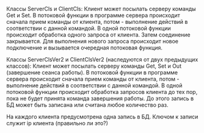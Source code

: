 Классы ServerCls и ClientCls: Клиент может посылать серверу команды Get и Set. В потоковой функции в программе сервера происходит сначала прием команды от клиента, потом - выполнение действий в соответствии с данной командой.
В одной потоковой функции происходит обработка одного запроса от клиента. Затем соединение закрывается. Для выполнения нового запроса происходит новое подключение и вызывается очередная потоковая функция.

Классы ServerClsVer2 и ClientClsVer2 (наследуются от двух предыдущих классов): Клиент может посылать серверу команды Get, Set и Out (завершение сеанса работы). В потоковой функции в программе сервера происходит сначала прием команды от клиента, потом - выполнение действий в соответствии с данной командой.
В одной потоковой функции происходит обработка запросов клиента до тех пор, пока не будет принята команда завершения работы. До этого запись в БД может быть записана или считана любое количество раз.

На каждого клиента предусмотрена одна запись в БД. Ключом к записи служит ip клиента (правильно ли это?)